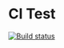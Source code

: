 # CI Test

[![Build status](https://ci.appveyor.com/api/projects/status/h5ttv646my90pkp3?svg=true)](https://ci.appveyor.com/project/allvb/for-in)